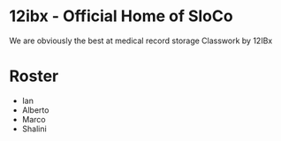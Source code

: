 # 12ibx - Official Home of SloCo
We are obviously the best at medical record storage
Classwork by 12IBx 


# Roster
- Ian
- Alberto
- Marco
- Shalini
